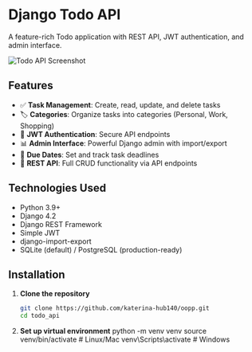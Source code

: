 # Django Todo API

A feature-rich Todo application with REST API, JWT authentication, and admin interface.

![Todo API Screenshot](https://via.placeholder.com/800x400?text=Todo+API+Screenshot)

## Features

- ✅ **Task Management**: Create, read, update, and delete tasks
- 🏷️ **Categories**: Organize tasks into categories (Personal, Work, Shopping)
- 🔐 **JWT Authentication**: Secure API endpoints
- 📊 **Admin Interface**: Powerful Django admin with import/export
- 📅 **Due Dates**: Set and track task deadlines
- 🔄 **REST API**: Full CRUD functionality via API endpoints

## Technologies Used

- Python 3.9+
- Django 4.2
- Django REST Framework
- Simple JWT
- django-import-export
- SQLite (default) / PostgreSQL (production-ready)

## Installation

1. **Clone the repository**
   ```bash
   git clone https://github.com/katerina-hub140/oopp.git
   cd todo_api

2. **Set up virtual environment**
  python -m venv venv
  source venv/bin/activate  # Linux/Mac
  venv\Scripts\activate    # Windows
